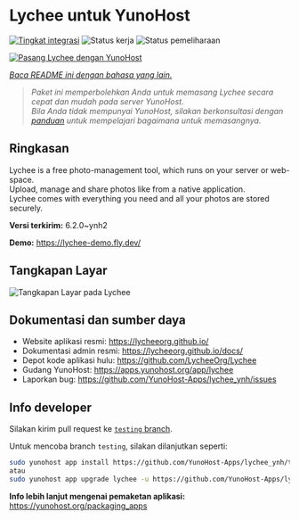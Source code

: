 <!--
N.B.: README ini dibuat secara otomatis oleh <https://github.com/YunoHost/apps/tree/master/tools/readme_generator>
Ini TIDAK boleh diedit dengan tangan.
-->

# Lychee untuk YunoHost

[![Tingkat integrasi](https://apps.yunohost.org/badge/integration/lychee)](https://ci-apps.yunohost.org/ci/apps/lychee/)
![Status kerja](https://apps.yunohost.org/badge/state/lychee)
![Status pemeliharaan](https://apps.yunohost.org/badge/maintained/lychee)

[![Pasang Lychee dengan YunoHost](https://install-app.yunohost.org/install-with-yunohost.svg)](https://install-app.yunohost.org/?app=lychee)

*[Baca README ini dengan bahasa yang lain.](./ALL_README.md)*

> *Paket ini memperbolehkan Anda untuk memasang Lychee secara cepat dan mudah pada server YunoHost.*  
> *Bila Anda tidak mempunyai YunoHost, silakan berkonsultasi dengan [panduan](https://yunohost.org/install) untuk mempelajari bagaimana untuk memasangnya.*

## Ringkasan

Lychee is a free photo-management tool, which runs on your server or web-space.  
Upload, manage and share photos like from a native application.  
Lychee comes with everything you need and all your photos are stored securely.


**Versi terkirim:** 6.2.0~ynh2

**Demo:** <https://lychee-demo.fly.dev/>

## Tangkapan Layar

![Tangkapan Layar pada Lychee](./doc/screenshots/screenshot.jpg)

## Dokumentasi dan sumber daya

- Website aplikasi resmi: <https://lycheeorg.github.io/>
- Dokumentasi admin resmi: <https://lycheeorg.github.io/docs/>
- Depot kode aplikasi hulu: <https://github.com/LycheeOrg/Lychee>
- Gudang YunoHost: <https://apps.yunohost.org/app/lychee>
- Laporkan bug: <https://github.com/YunoHost-Apps/lychee_ynh/issues>

## Info developer

Silakan kirim pull request ke [`testing` branch](https://github.com/YunoHost-Apps/lychee_ynh/tree/testing).

Untuk mencoba branch `testing`, silakan dilanjutkan seperti:

```bash
sudo yunohost app install https://github.com/YunoHost-Apps/lychee_ynh/tree/testing --debug
atau
sudo yunohost app upgrade lychee -u https://github.com/YunoHost-Apps/lychee_ynh/tree/testing --debug
```

**Info lebih lanjut mengenai pemaketan aplikasi:** <https://yunohost.org/packaging_apps>
